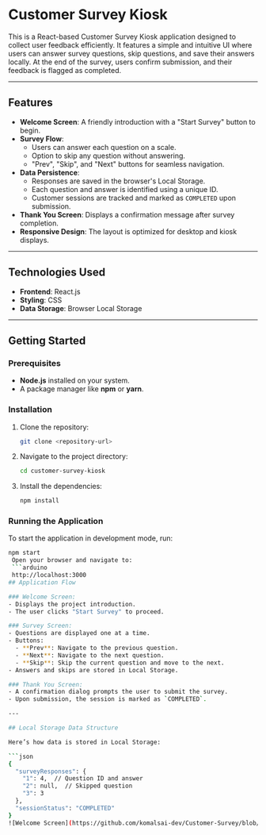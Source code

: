 # Customer Survey Kiosk

This is a React-based Customer Survey Kiosk application designed to collect user feedback efficiently. It features a simple and intuitive UI where users can answer survey questions, skip questions, and save their answers locally. At the end of the survey, users confirm submission, and their feedback is flagged as completed.

---

## Features

- **Welcome Screen**: A friendly introduction with a "Start Survey" button to begin.
- **Survey Flow**:
  - Users can answer each question on a scale.
  - Option to skip any question without answering.
  - "Prev", "Skip", and "Next" buttons for seamless navigation.
- **Data Persistence**:
  - Responses are saved in the browser's Local Storage.
  - Each question and answer is identified using a unique ID.
  - Customer sessions are tracked and marked as `COMPLETED` upon submission.
- **Thank You Screen**: Displays a confirmation message after survey completion.
- **Responsive Design**: The layout is optimized for desktop and kiosk displays.

---

## Technologies Used

- **Frontend**: React.js
- **Styling**: CSS
- **Data Storage**: Browser Local Storage

---

## Getting Started

### Prerequisites

- **Node.js** installed on your system.
- A package manager like **npm** or **yarn**.

### Installation

1. Clone the repository:
   ```bash
   git clone <repository-url>
2. Navigate to the project directory:
   ```bash
   cd customer-survey-kiosk
3. Install the dependencies:
   ```bash
   npm install
### Running the Application
To start the application in development mode, run:
```bash
npm start
 Open your browser and navigate to:
 ```arduino
 http://localhost:3000
## Application Flow

### Welcome Screen:
- Displays the project introduction.
- The user clicks "Start Survey" to proceed.

### Survey Screen:
- Questions are displayed one at a time.
- Buttons:
  - **Prev**: Navigate to the previous question.
  - **Next**: Navigate to the next question.
  - **Skip**: Skip the current question and move to the next.
- Answers and skips are stored in Local Storage.

### Thank You Screen:
- A confirmation dialog prompts the user to submit the survey.
- Upon submission, the session is marked as `COMPLETED`.

---

## Local Storage Data Structure

Here’s how data is stored in Local Storage:

```json
{
  "surveyResponses": {
    "1": 4,  // Question ID and answer
    "2": null,  // Skipped question
    "3": 3
  },
  "sessionStatus": "COMPLETED"
}
![Welcome Screen](https://github.com/komalsai-dev/Customer-Survey/blob/768da2b2610f83f8a073e319acf77a36fb384694/WelcomeScreen.png)


